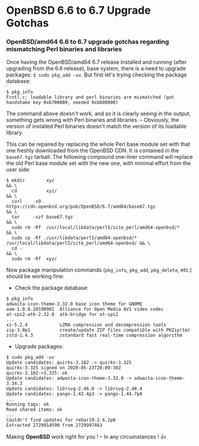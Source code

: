 # OpenBSD 6.6 to 6.7 Upgrade Gotchas

### OpenBSD/amd64 6.6 to 6.7 upgrade gotchas regarding mismatching Perl binaries and libraries

Once having the OpenBSD/amd64 6.7 release installed and running (after upgrading from the 6.6 release), base system, there is a need to upgrade packages: `$ sudo pkg_add -uv`. But first let's trying checking the package database:

```
$ pkg_info
Fcntl.c: loadable library and perl binaries are mismatched (got handshake key 0xb700000, needed 0xb600000)
```

The command above doesn't work, and as it is clearly seeing in the output, something gets wrong with Perl binaries and libraries. &ndash; Obviously, the version of installed Perl binaries doesn't match the version of its loadable library.

This can be repaired by replacing the whole Perl base module set with that one freshly downloaded from the OpenBSD CDN. It is contained in the `base67.tgz` tarball. The following compound one-liner command will replace the old Perl base module set with the new one, with minimal effort from the user side:

```
$ mkdir        xyz                                                                                  && \
  cd           xyz/                                                                                 && \
  curl    -sO  https://cdn.openbsd.org/pub/OpenBSD/6.7/amd64/base67.tgz                             && \
  tar     -xzf base67.tgz                                                                           && \
  sudo rm -Rf  /usr/local/libdata/perl5/site_perl/amd64-openbsd/*                                   && \
  sudo cp -Rf ./usr/libdata/perl5/amd64-openbsd/* /usr/local/libdata/perl5/site_perl/amd64-openbsd/ && \
  cd -                                                                                              && \
  sudo rm -Rf  xyz/
```

Now package manipulation commands (`pkg_info`, `pkg_add`, `pkg_delete`, etc.) should be working fine:

* Check the package database:

```
$ pkg_info
adwaita-icon-theme-3.32.0 base icon theme for GNOME
aom-1.0.0.20190901  Alliance for Open Media AV1 video codec
at-spi2-atk-2.32.0  atk-bridge for at-spi2
...
xz-5.2.4            LZMA compression and decompression tools
zip-3.0p1           create/update ZIP files compatible with PKZip(tm)
zstd-1.4.3          zstandard fast real-time compression algorithm
```

* Upgrade packages:

```
$ sudo pkg_add -uv
Update candidates: quirks-3.182 -> quirks-3.325
quirks-3.325 signed on 2020-05-23T20:09:30Z
quirks-3.182->3.325: ok
Update candidates: adwaita-icon-theme-3.32.0 -> adwaita-icon-theme-3.34.3
Update candidates: librsvg-2.46.0 -> librsvg-2.48.4
Update candidates: pango-1.42.4p3 -> pango-1.44.7p0
...
Running tags: ok
Read shared items: ok
...
Couldn't find updates for rebar19-2.6.2p0
Extracted 2729914590 from 2729997463
```

Making **OpenBSD** work right for you ! &ndash; In any circumstances ! :+1:
